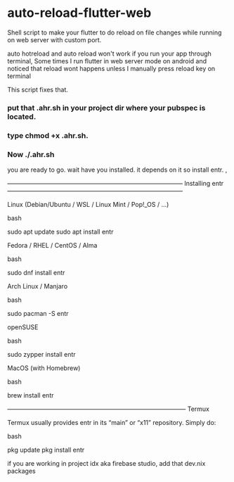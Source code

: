 # auto-reload-flutter-web
Shell script to make your flutter to do reload on file changes while running on web server with custom port.

auto hotreload and auto reload won't work if you run your app through terminal, Some times I run flutter in web server mode on android and noticed that reload wont happens unless I manually press reload key on terminal 

This script fixes that.

### put that .ahr.sh in your project dir where your pubspec is located.
### type chmod +x .ahr.sh.
###  Now ./.ahr.sh 

you are ready to go. wait have you installed. it depends on it so install entr.  ,


–––––––––––––––––––––––––––––––––––––––––––––––––––––––––
Installing entr
–––––––––––––––––––––––––––––––––––––––––––––––––––––––––

Linux (Debian/Ubuntu / WSL / Linux Mint / Pop!_OS / …)

bash

sudo apt update
sudo apt install entr

Fedora / RHEL / CentOS / Alma

bash

sudo dnf install entr

Arch Linux / Manjaro

bash

sudo pacman -S entr

openSUSE

bash

sudo zypper install entr

MacOS (with Homebrew)

bash

brew install entr

––––––––––––––––––––––––––––––––––––––––––––––––––––––––––
Termux

Termux usually provides entr in its “main” or “x11” repository. Simply do:

bash

pkg update
pkg install entr

if you are working in project idx aka firebase studio, add that dev.nix packages

